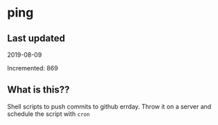 # ping

## Last updated
2019-08-09

Incremented: 869

## What is this??
Shell scripts to push commits to github errday. Throw it on a server and schedule the script with `cron`
